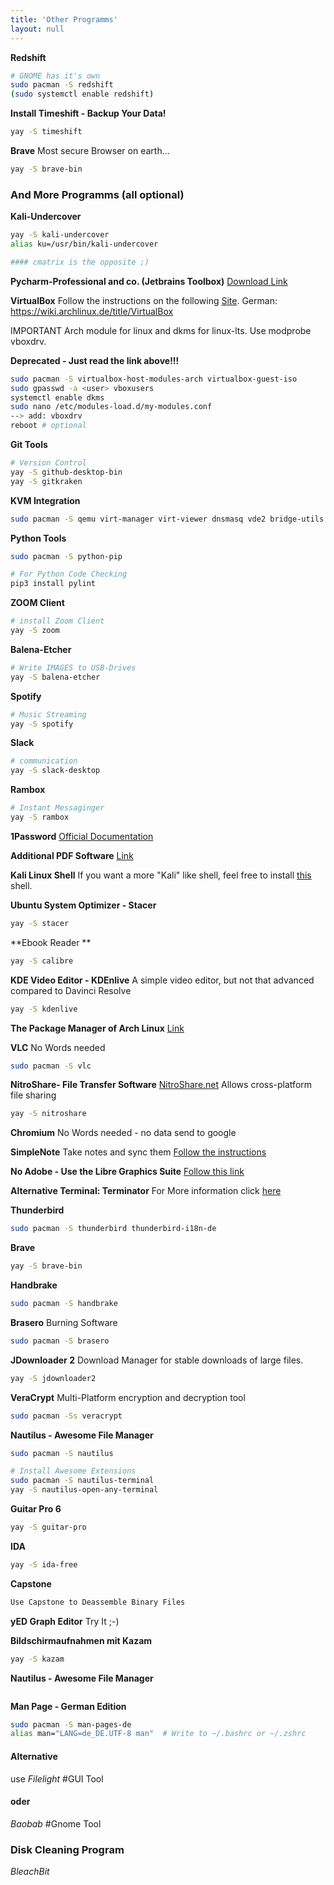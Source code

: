```yaml
---
title: 'Other Programms'
layout: null
---
```

**Redshift**
```bash
# GNOME has it's own
sudo pacman -S redshift
(sudo systemctl enable redshift)
```

**Install Timeshift - Backup Your Data!**
```bash
yay -S timeshift
```

**Brave**
Most secure Browser on earth...
```bash
yay -S brave-bin
```

### And More Programms (all optional)

**Kali-Undercover**
```bash
yay -S kali-undercover
alias ku=/usr/bin/kali-undercover

#### cmatrix is the opposite ;)
```

**Pycharm-Professional and co. (Jetbrains Toolbox)**
[Download Link](https://www.jetbrains.com/de-de/toolbox-app/)


**VirtualBox**
Follow the instructions on the following [Site](https://wiki.archlinux.org/title/VirtualBox).
German: https://wiki.archlinux.de/title/VirtualBox

IMPORTANT
Arch module for linux and dkms for linux-lts.
Use modprobe vboxdrv.

**Deprecated - Just read the link above!!!**
```bash
sudo pacman -S virtualbox-host-modules-arch virtualbox-guest-iso
sudo gpasswd -a <user> vboxusers
systemctl enable dkms
sudo nano /etc/modules-load.d/my-modules.conf
--> add: vboxdrv
reboot # optional
```

**Git Tools**
```bash
# Version Control
yay -S github-desktop-bin
yay -S gitkraken
```

**KVM Integration**
```bash
sudo pacman -S qemu virt-manager virt-viewer dnsmasq vde2 bridge-utils openbsd-netcat
```

**Python Tools**
```bash
sudo pacman -S python-pip

# For Python Code Checking
pip3 install pylint
```

**ZOOM Client**
```bash
# install Zoom Client
yay -S zoom
```

**Balena-Etcher**
```bash
# Write IMAGES to USB-Drives
yay -S balena-etcher
```

**Spotify**
```bash
# Music Streaming
yay -S spotify
```

**Slack**
```bash
# communication
yay -S slack-desktop
```

**Rambox**
```bash
# Instant Messaginger
yay -S rambox
```

**1Password**
[Official Documentation](https://support.1password.com/getting-started-linux/#arch-linux)

**Additional PDF Software**
[Link](https://wiki.archlinux.org/index.php/PDF,_PS_and_DjVu)

**Kali Linux Shell**
If you want a more "Kali" like shell, feel free to install [this](https://wiki.archlinux.org/index.php/zsh) shell.

**Ubuntu System Optimizer - Stacer**
```bash
yay -S stacer
```

**Ebook Reader **
```bash
yay -S calibre
```

**KDE Video Editor - KDEnlive**
A simple video editor, but not that advanced compared to Davinci Resolve
```bash
yay -S kdenlive
```

**The Package Manager of Arch Linux**
[Link](https://wiki.archlinux.de/title/Graphische_Paketmanager)

**VLC**
No Words needed
```bash
sudo pacman -S vlc
```

**NitroShare- File Transfer Software**
[NitroShare.net](https://nitroshare.net/)
Allows cross-platform file sharing
```bash
yay -S nitroshare
```

**Chromium**
No Words needed - no data send to google

**SimpleNote**
Take notes and sync them
[Follow the instructions](https://snapcraft.io/install/simplenote/arch)

**No Adobe - Use the Libre Graphics Suite**
[Follow this link](https://github.com/AppImage/AppImageKit/wiki/Libre-Graphics-Suite)

**Alternative Terminal: Terminator**
For More information click [here](https://www.youtube.com/watch?v=iaXQdyHRL8M&t=215s&ab_channel=ChrisTitusTech)

**Thunderbird**
```bash
sudo pacman -S thunderbird thunderbird-i18n-de
```

**Brave**
```bash
yay -S brave-bin
```

**Handbrake**
```bash
sudo pacman -S handbrake
```

**Brasero**
Burning Software
```bash
sudo pacman -S brasero
```

**JDownloader 2**
Download Manager for stable downloads of large files.
```bash
yay -S jdownloader2
```

**VeraCrypt**
Multi-Platform encryption and decryption tool
```bash
sudo pacman -Ss veracrypt
```

**Nautilus - Awesome File Manager**
```bash
sudo pacman -S nautilus

# Install Awesome Extensions
sudo pacman -S nautilus-terminal
yay -S nautilus-open-any-terminal
```

**Guitar Pro 6**
```bash
yay -S guitar-pro
```

**IDA**
```bash
yay -S ida-free
```

**Capstone**
```bash
Use Capstone to Deassemble Binary Files
```

**yED Graph Editor**
Try It ;-)

**Bildschirmaufnahmen mit Kazam**
```bash
yay -S kazam
```

**Nautilus - Awesome File Manager**
```bash

```

**Man Page - German Edition**
```bash
sudo pacman -S man-pages-de
alias man="LANG=de_DE.UTF-8 man"  # Write to ~/.bashrc or ~/.zshrc
```

#### Alternative
use *Filelight* #GUI Tool

#### oder
*Baobab*    #Gnome Tool

### Disk Cleaning Program
*BleachBit*

